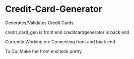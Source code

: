 # Credit-Card-Generator
Generates/Validates Credit Cards

credit_card_gen is front end
creditcardgenerator is back end

Currently Working on:
Connecting front and back end

To Do:
Make the front end look pretty
